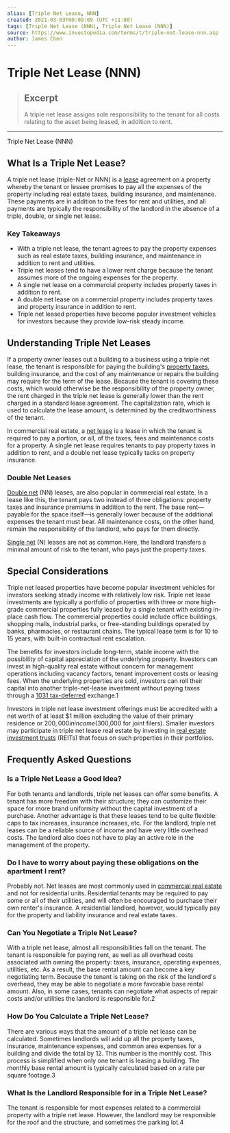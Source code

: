```yaml
---
alias: [Triple Net Lease, NNN]
created: 2021-03-03T00:09:09 (UTC +11:00)
tags: [Triple Net Lease (NNN), Triple Net Lease (NNN)]
source: https://www.investopedia.com/terms/t/triple-net-lease-nnn.asp
author: James Chen
---
```


# Triple Net Lease (NNN)

> ## Excerpt
> A triple net lease assigns sole responsibility to the tenant for all costs relating to the asset being leased, in addition to rent.

---

Triple Net Lease (NNN)
## What Is a Triple Net Lease?

A triple net lease (triple-Net or NNN) is a [lease](https://www.investopedia.com/terms/l/lease.asp) agreement on a property whereby the tenant or lessee promises to pay all the expenses of the property including real estate taxes, building insurance, and maintenance. These payments are in addition to the fees for rent and utilities, and all payments are typically the responsibility of the landlord in the absence of a triple, double, or single net lease.

### Key Takeaways

-   With a triple net lease, the tenant agrees to pay the property expenses such as real estate taxes, building insurance, and maintenance in addition to rent and utilities.
-   Triple net leases tend to have a lower rent charge because the tenant assumes more of the ongoing expenses for the property.
-   A single net lease on a commercial property includes property taxes in addition to rent.
-   A double net lease on a commercial property includes property taxes and property insurance in addition to rent.
-   Triple net leased properties have become popular investment vehicles for investors because they provide low-risk steady income.

## Understanding Triple Net Leases

If a property owner leases out a building to a business using a triple net lease, the tenant is responsible for paying the building's [property taxes](https://www.investopedia.com/terms/p/propertytax.asp), building insurance, and the cost of any maintenance or repairs the building may require for the term of the lease. Because the tenant is covering these costs, which would otherwise be the responsibility of the property owner, the rent charged in the triple net lease is generally lower than the rent charged in a standard lease agreement. The capitalization rate, which is used to calculate the lease amount, is determined by the creditworthiness of the tenant.

In commercial real estate, a [net lease](https://www.investopedia.com/ask/answers/040115/what-are-differences-between-single-double-and-triplenet-leases.asp) is a lease in which the tenant is required to pay a portion, or all, of the taxes, fees and maintenance costs for a property. A single net lease requires tenants to pay property taxes in addition to rent, and a double net lease typically tacks on property insurance.

### Double Net Leases

[Double net](https://www.investopedia.com/terms/d/double-net-lease.asp) (NN) leases, are also popular in commercial real estate. In a lease like this, the tenant pays two instead of three obligations: property taxes and insurance premiums in addition to the rent. The base rent— payable for the space itself—is generally lower because of the additional expenses the tenant must bear. All maintenance costs, on the other hand, remain the responsibility of the landlord, who pays for them directly.

[Single net](https://www.investopedia.com/terms/s/single-net-lease.asp) (N) leases are not as common.Here, the landlord transfers a minimal amount of risk to the tenant, who pays just the property taxes.

## Special Considerations

Triple net leased properties have become popular investment vehicles for investors seeking steady income with relatively low risk. Triple net lease investments are typically a portfolio of properties with three or more high-grade commercial properties fully leased by a single tenant with existing in-place cash flow. The commercial properties could include office buildings, shopping malls, industrial parks, or free-standing buildings operated by banks, pharmacies, or restaurant chains. The typical lease term is for 10 to 15 years, with built-in contractual rent escalation.

The benefits for investors include long-term, stable income with the possibility of capital appreciation of the underlying property. Investors can invest in high-quality real estate without concern for management operations including vacancy factors, tenant improvement costs or leasing fees. When the underlying properties are sold, investors can roll their capital into another triple-net-lease investment without paying taxes through a [1031 tax-deferred](https://www.investopedia.com/terms/s/section1031.asp) exchange.1

Investors in triple net lease investment offerings must be accredited with a net worth of at least $1 million excluding the value of their primary residence or $200,000 in income ($300,000 for joint filers). Smaller investors may participate in triple net lease real estate by investing in [real estate investment trusts](https://www.investopedia.com/terms/r/reit.asp) (REITs) that focus on such properties in their portfolios.

## Frequently Asked Questions

### Is a Triple Net Lease a Good Idea?

For both tenants and landlords, triple net leases can offer some benefits. A tenant has more freedom with their structure; they can customize their space for more brand uniformity without the capital investment of a purchase. Another advantage is that these leases tend to be quite flexible: caps to tax increases, insurance increases, etc. For the landlord, triple net leases can be a reliable source of income and have very little overhead costs. The landlord also does not have to play an active role in the management of the property.

### Do I have to worry about paying these obligations on the apartment I rent?

Probably not. Net leases are most commonly used in [commercial real estate](https://www.investopedia.com/terms/c/commercialrealestate.asp) and not for residential units. Residential tenants may be required to pay some or all of their utilities, and will often be encouraged to purchase their own renter's insurance. A residential landlord, however, would typically pay for the property and liability insurance and real estate taxes.

### Can You Negotiate a Triple Net Lease?

With a triple net lease, almost all responsibilities fall on the tenant. The tenant is responsible for paying rent, as well as all overhead costs associated with owning the property: taxes, insurance, operating expenses, utilities, etc. As a result, the base rental amount can become a key negotiating term. Because the tenant is taking on the risk of the landlord's overhead, they may be able to negotiate a more favorable base rental amount. Also, in some cases, tenants can negotiate what aspects of repair costs and/or utilities the landlord is responsible for.2

### How Do You Calculate a Triple Net Lease?

There are various ways that the amount of a triple net lease can be calculated. Sometimes landlords will add up all the property taxes, insurance, maintenance expenses, and common area expenses for a building and divide the total by 12. This number is the monthly cost. This process is simplified when only one tenant is leasing a building. The monthly base rental amount is typically calculated based on a rate per square footage.3

### What Is the Landlord Responsible for in a Triple Net Lease?

The tenant is responsible for most expenses related to a commercial property with a triple net lease. However, the landlord may be responsible for the roof and the structure, and sometimes the parking lot.4

